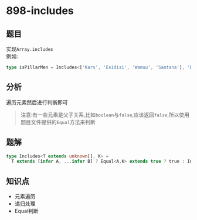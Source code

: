 # 898-includes
## 题目
实现`Array.includes`  
例如:
```ts
type isPillarMen = Includes<['Kars', 'Esidisi', 'Wamuu', 'Santana'], 'Dio'> // expected to be `false`
```
## 分析
遍历元素然后进行判断即可  
> 注意:有一些元素是父子关系,比如`boolean`与`false`,应该返回`false`,所以使用题目文件提供的`Equal`方法来判断
## 题解
```ts
type Includes<T extends unknown[], K> =
  T extends [infer A, ...infer B] ? Equal<A,K> extends true ? true : Includes<B, K> : false
```
## 知识点
- 元素遍历
- 递归处理
- Equal判断